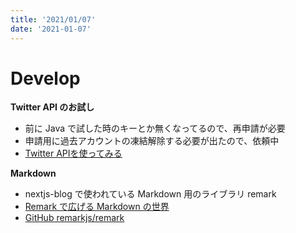 ```yaml
---
title: '2021/01/07'
date: '2021-01-07'
---
```


# Develop
**Twitter API のお試し**
- 前に Java で試した時のキーとか無くなってるので、再申請が必要
- 申請用に過去アカウントの凍結解除する必要が出たので、依頼中
- <a href="https://qiita.com/kzthrk/items/84acb969dc0b23aeae58">Twitter APIを使ってみる</a>

**Markdown**
- nextjs-blog で使われている Markdown 用のライブラリ remark
- <a href="https://vivliostyle.github.io/vivliostyle_doc/ja/vivliostyle-user-group-vol2/spring-raining/index.html">Remark で広げる Markdown の世界</a>
- <a href="https://github.com/remarkjs/remark">GitHub remarkjs/remark</a>